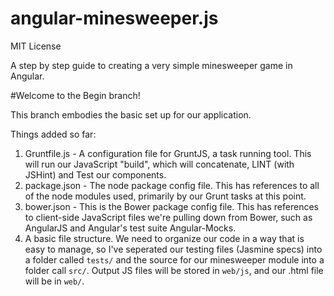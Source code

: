 angular-minesweeper.js
===========================

MIT License

A step by step guide to creating a very simple minesweeper game in Angular.


#Welcome to the Begin branch!

This branch embodies the basic set up for our application.

Things added so far:

1. Gruntfile.js - A configuration file for GruntJS, a task running tool. This will run our JavaScript "build", which will
concatenate, LINT (with JSHint) and Test our components.
2. package.json - The node package config file. This has references to all of the node modules used, primarily by our
Grunt tasks at this point.
3. bower.json - This is the Bower package config file. This has references to client-side JavaScript files we're pulling
down from Bower, such as AngularJS and Angular's test suite Angular-Mocks.
4. A basic file structure. We need to organize our code in a way that is easy to manage, so I've seperated our testing
files (Jasmine specs) into a folder called `tests/` and the source for our minesweeper module into a folder call `src/`.
Output JS files will be stored in `web/js`, and our .html file will be in `web/`.